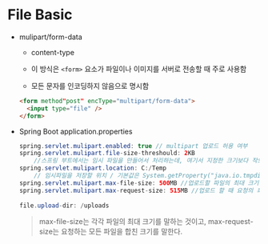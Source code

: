 # File Basic



+ mulipart/form-data

  + content-type

  + 이 방식은 `<form>` 요소가 파일이나 이미지를 서버로 전송할 때 주로 사용함
  + 모든 문자를 인코딩하지 않음으로 명시함

  ```html
  <form method"post" encType="multipart/form-data">
  	<input type="file" />
  </form>
  ```

  



+ Spring Boot application.properties

  ```java
  spring.servlet.mulipart.enabled: true // multipart 업로드 허용 여부
  spring.servlet.mulipart.file-size-threshould: 2KB
      //스프링 부트에서는 임시 파일을 만들어서 처리하는데, 여기서 지정한 크기보다 작으면 임시파일을 만들지 않는다.
  spring.servlet.mulipart.location: C:/Temp 
      // 임시파일을 저장할 위치 / 기본값은 System.getProperty("java.io.tmpdir");로 확인할 수 있다. / 파일은 손수 지워줘야 하기 때문에 관리 용이를 위해.
  spring.servlet.mulipart.max-file-size: 500MB //업로드할 파일의 최대 크기 / 기본값 1MB
  spring.servlet.mulipart.max-request-size: 515MB //업로드 할 때 요청의 최대 크기 / 기본값 10MB
      
  file.upload-dir: /uploads    
  ```

  > max-file-size는 각각 파일의 최대 크기를 말하는 것이고, max-request-size는 요청하는 모든 파일을 합친 크기를 말한다.